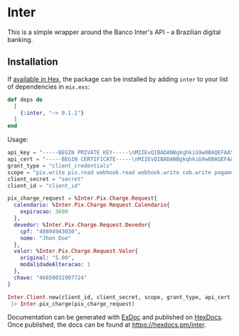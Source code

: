 # Inter

This is a simple wrapper around the Banco Inter's API - a Brazilian digital banking.

## Installation

If [available in Hex](https://hex.pm/docs/publish), the package can be installed
by adding `inter` to your list of dependencies in `mix.exs`:

```elixir
def deps do
  [
    {:inter, "~> 0.1.1"}
  ]
end
```


Usage:
```elixir
api_key = "-----BEGIN PRIVATE KEY-----\nMIIEvQIBADANBgkqhkiG9w0BAQEFAASCBKcwggSjAgEAAoIBAQDQ8Z4ZQ8Z4ZQ8Z\n-----END PRIVATE KEY-----\n"
api_cert = "-----BEGIN CERTIFICATE-----\nMIIEvQIBADANBgkqhkiG9w0BAQEFAASCBKcwggSjAgEAAoIBAQDQ8Z4ZQ8Z4ZQ8Z\n-----END CERTIFICATE-----\n"
grant_type = "client_credentials"
scope = "pix.write pix.read webhook.read webhook.write cob.write pagamento-pix.write"
client_secret = "secret"
client_id = "client_id"

pix_charge_request = %Inter.Pix.Charge.Request{
  calendario: %Inter.Pix.Charge.Request.Calendario{
    expiracao: 3600
  },
  devedor: %Inter.Pix.Charge.Request.Devedor{
    cpf: "40894943030",
    nome: "Jhon Doe"
  },
  valor: %Inter.Pix.Charge.Request.Valor{
    original: "5.00", 
    modalidadeAlteracao: 1
  },
  chave: "46650032907724"
}

Inter.Client.new(client_id, client_secret, scope, grant_type, api_cert, api_key)
 |> Inter.pix_charge(pix_charge_request)
```

Documentation can be generated with [ExDoc](https://github.com/elixir-lang/ex_doc)
and published on [HexDocs](https://hexdocs.pm). Once published, the docs can
be found at <https://hexdocs.pm/inter>.
